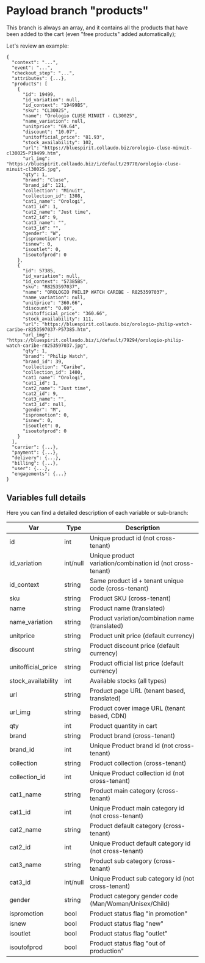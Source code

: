 # Payload branch "products"
This branch is always an array, and it contains all the products that have been added to the cart (even "free products" added automatically);

Let's review an example:

```js{6-67}
{
  "context": "...",
  "event": "...",
  "checkout_step": "...",
  "attributes": {...},
  "products": [
    {
      "id": 19499,
      "id_variation": null,
      "id_context": "19499BS",
      "sku": "CL30025",
      "name": "Orologio CLUSE MINUIT - CL30025",
      "name_variation": null,
      "unitprice": "69.64",
      "discount": "10.07",
      "unitofficial_price": "81.93",
      "stock_availability": 102,
      "url": "https://bluespirit.collaudo.biz/orologio-cluse-minuit-cl30025-P19499.htm",
      "url_img": "https://bluespirit.collaudo.biz/i/default/29770/orologio-cluse-minuit-cl30025.jpg",
      "qty": 1,
      "brand": "Cluse",
      "brand_id": 121,
      "collection": "Minuit",
      "collection_id": 1308,
      "cat1_name": "Orologi",
      "cat1_id": 1,
      "cat2_name": "Just time",
      "cat2_id": 9,
      "cat3_name": "",
      "cat3_id": "",
      "gender": "W",
      "ispromotion": true,
      "isnew": 0,
      "isoutlet": 0,
      "isoutofprod": 0
    },
    {
      "id": 57385,
      "id_variation": null,
      "id_context": "57385BS",
      "sku": "R8253597037",
      "name": "OROLOGIO PHILIP WATCH CARIBE - R8253597037",
      "name_variation": null,
      "unitprice": "360.66",
      "discount": "0.00",
      "unitofficial_price": "360.66",
      "stock_availability": 111,
      "url": "https://bluespirit.collaudo.biz/orologio-philip-watch-caribe-r8253597037-P57385.htm",
      "url_img": "https://bluespirit.collaudo.biz/i/default/79294/orologio-philip-watch-caribe-r8253597037.jpg",
      "qty": 1,
      "brand": "Philip Watch",
      "brand_id": 39,
      "collection": "Caribe",
      "collection_id": 1400,
      "cat1_name": "Orologi",
      "cat1_id": 1,
      "cat2_name": "Just time",
      "cat2_id": 9,
      "cat3_name": "",
      "cat3_id": null,
      "gender": "M",
      "ispromotion": 0,
      "isnew": 0,
      "isoutlet": 0,
      "isoutofprod": 0
    }
  ],
  "carrier": {...},
  "payment": {...},
  "delivery": {...},
  "billing": {...},
  "user": {...},
  "engagements": {...}
}
```
## Variables full details
Here you can find a detailed description of each variable or sub-branch:

| <span style="white-space: nowrap; text-align:center">Var</span> | Type | Description |
|--------|-----|-----|
| <span style="white-space: nowrap;">id</span> | <span style="white-space: nowrap;">int</span> | Unique product id (not cross-tenant) |
| <span style="white-space: nowrap;">id_variation</span> | <span style="white-space: nowrap;">int/null</span> | Unique product variation/combination id (not cross-tenant) |
| <span style="white-space: nowrap;">id_context</span> | <span style="white-space: nowrap;">string</span> | Same product id + tenant unique code (cross-tenant) |
| <span style="white-space: nowrap;">sku</span> | <span style="white-space: nowrap;">string</span> | Product SKU (cross-tenant) |
| <span style="white-space: nowrap;">name</span> | <span style="white-space: nowrap;">string</span> | Product name (translated) |
| <span style="white-space: nowrap;">name_variation</span> | <span style="white-space: nowrap;">string</span> | Product variation/combination name (translated) |
| <span style="white-space: nowrap;">unitprice</span> | <span style="white-space: nowrap;">string</span> | Product unit price (default currency) |
| <span style="white-space: nowrap;">discount</span> | <span style="white-space: nowrap;">string</span> | Product discount price (default currency) |
| <span style="white-space: nowrap;">unitofficial_price</span> | <span style="white-space: nowrap;">string</span> | Product official list price (default currency) |
| <span style="white-space: nowrap;">stock_availability</span> | <span style="white-space: nowrap;">int</span> | Available stocks (all types) |
| <span style="white-space: nowrap;">url</span> | <span style="white-space: nowrap;">string</span> | Product page URL (tenant based, translated) |
| <span style="white-space: nowrap;">url_img</span> | <span style="white-space: nowrap;">string</span> | Product cover image URL (tenant based, CDN) |
| <span style="white-space: nowrap;">qty</span> | <span style="white-space: nowrap;">int</span> | Product quantity in cart |
| <span style="white-space: nowrap;">brand</span> | <span style="white-space: nowrap;">string</span> | Product brand (cross-tenant) |
| <span style="white-space: nowrap;">brand_id</span> | <span style="white-space: nowrap;">int</span> | Unique Product brand id (not cross-tenant) |
| <span style="white-space: nowrap;">collection</span> | <span style="white-space: nowrap;">string</span> | Product collection (cross-tenant) |
| <span style="white-space: nowrap;">collection_id</span> | <span style="white-space: nowrap;">int</span> | Unique Product collection id (not cross-tenant) |
| <span style="white-space: nowrap;">cat1_name</span> | <span style="white-space: nowrap;">string</span> | Product main category (cross-tenant) |
| <span style="white-space: nowrap;">cat1_id</span> | <span style="white-space: nowrap;">int</span> | Unique Product main category id (not cross-tenant) |
| <span style="white-space: nowrap;">cat2_name</span> | <span style="white-space: nowrap;">string</span> | Product default category (cross-tenant) |
| <span style="white-space: nowrap;">cat2_id</span> | <span style="white-space: nowrap;">int</span> | Unique Product default category id (not cross-tenant) |
| <span style="white-space: nowrap;">cat3_name</span> | <span style="white-space: nowrap;">string</span> | Product sub category (cross-tenant) |
| <span style="white-space: nowrap;">cat3_id</span> | <span style="white-space: nowrap;">int/null</span> | Unique Product sub category id (not cross-tenant) |
| <span style="white-space: nowrap;">gender</span> | <span style="white-space: nowrap;">string</span> | Product category gender code (Man/Woman/Unisex/Child) |
| <span style="white-space: nowrap;">ispromotion</span> | <span style="white-space: nowrap;">bool</span> | Product status flag "in promotion" |
| <span style="white-space: nowrap;">isnew</span> | <span style="white-space: nowrap;">bool</span> | Product status flag "new" |
| <span style="white-space: nowrap;">isoutlet</span> | <span style="white-space: nowrap;">bool</span> | Product status flag "outlet" |
| <span style="white-space: nowrap;">isoutofprod</span> | <span style="white-space: nowrap;">bool</span> | Product status flag "out of production" |